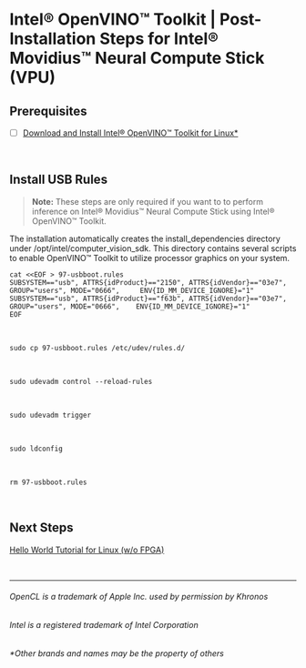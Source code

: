 

# Intel® OpenVINO™ Toolkit | Post-Installation Steps for Intel® Movidius™ Neural Compute Stick (VPU)

## Prerequisites

- [ ] [Download and Install Intel® OpenVINO™ Toolkit for Linux*](https://github.com/hunnel/openVINO_install_guide_linux_without_FPGA/blob/master/readme.md)<br>

<br>

## Install USB Rules

> **Note:**  These steps are only required if you want to to perform inference on Intel® Movidius™ Neural Compute Stick using Intel® OpenVINO™ Toolkit.

The installation automatically creates the install_dependencies directory under /opt/intel/computer_vision_sdk. This directory contains several scripts to enable OpenVINO™ Toolkit to utilize processor graphics on your system.

    cat <<EOF > 97-usbboot.rules
    SUBSYSTEM=="usb", ATTRS{idProduct}=="2150", ATTRS{idVendor}=="03e7", GROUP="users", MODE="0666",     ENV{ID_MM_DEVICE_IGNORE}="1"
    SUBSYSTEM=="usb", ATTRS{idProduct}=="f63b", ATTRS{idVendor}=="03e7", GROUP="users", MODE="0666",    ENV{ID_MM_DEVICE_IGNORE}="1"
    EOF

<br>

    sudo cp 97-usbboot.rules /etc/udev/rules.d/
 
<br>
 
    sudo udevadm control --reload-rules
  
<br>
 
    sudo udevadm trigger
  
<br>
  
    sudo ldconfig
   
<br>
   
    rm 97-usbboot.rules

<br>

## Next Steps

[Hello World Tutorial for Linux (w/o FPGA)](https://github.com/hunnel/openVINO_install_guide_linux_without_FPGA/blob/master/hello_world_tutorial_linux.md)

<br>


***

###### OpenCL is a trademark of Apple Inc. used by permission by Khronos   
###### Intel is a registered trademark of Intel Corporation
###### &ast;Other brands and names may be the property of others
